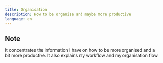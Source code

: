 ```yaml
---
title: Organisation
description: How to be organise and maybe more productive
language: en
---
```


## Note

It concentrates the information I have on how to be more organised and a bit more productive. It also explains my workflow and my organisation flow.